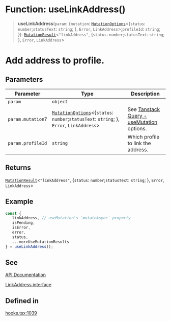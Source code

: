 # Function: useLinkAddress()

> **useLinkAddress**(`param`: \{`mutation`: [`MutationOptions`](/docs/packages/sdk-react-provider/type-aliases/MutationOptions.md)\<\{`status`: `number`;`statusText`: `string`; \}, `Error`, `LinkAddress`\>;`profileId`: `string`; \}): [`MutationResult`](/docs/packages/sdk-react-provider/type-aliases/MutationResult.md)\<`"linkAddress"`, \{`status`: `number`;`statusText`: `string`; \}, `Error`, `LinkAddress`\>

# Add address to profile.

## Parameters

| Parameter | Type | Description |
| ------ | ------ | ------ |
| `param` | `object` |  |
| `param.mutation`? | [`MutationOptions`](/docs/packages/sdk-react-provider/type-aliases/MutationOptions.md)\<\{`status`: `number`;`statusText`: `string`; \}, `Error`, `LinkAddress`\> | See [Tanstack Query - useMutation](https://tanstack.com/query/latest/docs/framework/react/reference/useMutation) options. |
| `param.profileId` | `string` | Which profile to link the address. |

## Returns

[`MutationResult`](/docs/packages/sdk-react-provider/type-aliases/MutationResult.md)\<`"linkAddress"`, \{`status`: `number`;`statusText`: `string`; \}, `Error`, `LinkAddress`\>

## Example

```ts
const {
   linkAddress, // useMutation's `mutateAsync` property
   isPending,
   isError,
   error,
   status,
   ...moreUseMutationResults
} = useLinkAddress();
```

## See

[API Documentation](https://monerium.dev/api-docs#operation/profile-addresses)

[LinkAddress interface](/docs/packages/sdk/interfaces/LinkAddress.md)

## Defined in

[hooks.tsx:1039](https://github.com/monerium/js-monorepo/blob/main/packages/sdk-react-provider/src/lib/hooks.tsx#L1039)
